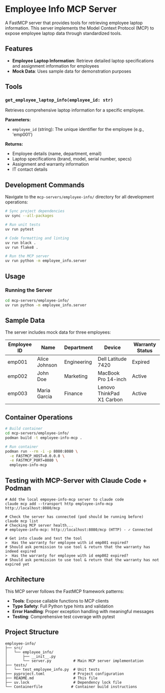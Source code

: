 # Employee Info MCP Server

A FastMCP server that provides tools for retrieving employee laptop information. This server implements the Model Context Protocol (MCP) to expose employee laptop data through standardized tools.

## Features

- **Employee Laptop Information**: Retrieve detailed laptop specifications and assignment information for employees
- **Mock Data**: Uses sample data for demonstration purposes

## Tools

### `get_employee_laptop_info(employee_id: str)`

Retrieves comprehensive laptop information for a specific employee.

**Parameters:**
- `employee_id` (string): The unique identifier for the employee (e.g., 'emp001')

**Returns:**
- Employee details (name, department, email)
- Laptop specifications (brand, model, serial number, specs)
- Assignment and warranty information
- IT contact details

## Development Commands

Navigate to the `mcp-servers/employee-info/` directory for all development operations:

```bash
# Sync project dependencies
uv sync --all-packages

# Run unit tests
uv run pytest

# Code formatting and linting
uv run black .
uv run flake8 .

# Run the MCP server
uv run python -m employee_info.server
```

## Usage

### Running the Server

```bash
cd mcp-servers/employee-info/
uv run python -m employee_info.server
```

## Sample Data

The server includes mock data for three employees:

| Employee ID | Name | Department | Device | Warranty Status |
|-------------|------|------------|--------|--------------|
| emp001 | Alice Johnson | Engineering | Dell Latitude 7420 | Expired |
| emp002 | John Doe | Marketing | MacBook Pro 14-inch | Active |
| emp003 | Maria Garcia | Finance | Lenovo ThinkPad X1 Carbon | Active |

## Container Operations

```bash
# Build container
cd mcp-servers/employee-info/
podman build -t employee-info-mcp .

# Run container
podman run --rm -i -p 8080:8080 \
  -e FASTMCP_HOST=0.0.0.0 \
  -e FASTMCP_PORT=8080 \
  employee-info-mcp
```

## Testing with MCP-Server with Claude Code + Podman

```base
# Add the local empoyee-info-mcp server to claude code 
claude mcp add --transport http employee-info-mcp http://localhost:8080/mcp

# Check the server has connected (pod should be running before)
claude mcp list
# Checking MCP server health...
# employee-info-mcp: http://localhost:8080/mcp (HTTP) - ✓ Connected

# Get into claude and test the tool
>  Has the warranty for employee with id emp001 expired?
# Should ask permission to use tool & return that the warranty has indeed expired
>  Has the warranty for employee with id emp002 expired?
# Should ask permission to use tool & return that the warranty has not expired yet
```

## Architecture

This MCP server follows the FastMCP framework patterns:

- **Tools**: Expose callable functions to MCP clients
- **Type Safety**: Full Python type hints and validation
- **Error Handling**: Proper exception handling with meaningful messages
- **Testing**: Comprehensive test coverage with pytest

## Project Structure

```
employee-info/
├── src/
│   └── employee_info/
│       ├── __init__.py
│       └── server.py          # Main MCP server implementation
├── tests/
│   └── test_employee_info.py  # Unit tests
├── pyproject.toml             # Project configuration
├── README.md                  # This file
├── uv.lock                    # Dependency lock file
└── Containerfile             # Container build instructions
```

